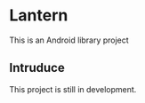 # Lantern
This is an Android library project

## Intruduce  
This project is still in development. 
